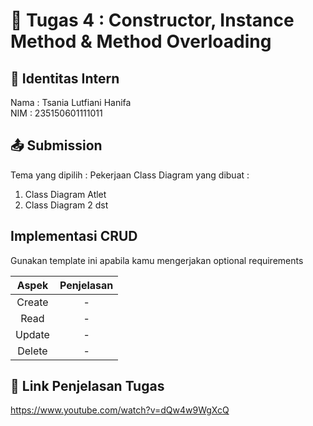 # 📁 Tugas 4 : Constructor, Instance Method & Method Overloading

## 👤 Identitas Intern
Nama : Tsania Lutfiani Hanifa            
NIM  : 235150601111011

## 📤 Submission

Tema yang dipilih : Pekerjaan
Class Diagram yang dibuat : 
1. Class Diagram Atlet
2. Class Diagram 2
dst

## Implementasi CRUD

Gunakan template ini apabila kamu mengerjakan optional requirements

| Aspek | Penjelasan    |     
| :---:   | :---: | 
| Create | -   | 
| Read | -   | 
| Update | -   | 
| Delete | -   | 



## 🔗 Link Penjelasan Tugas

https://www.youtube.com/watch?v=dQw4w9WgXcQ

